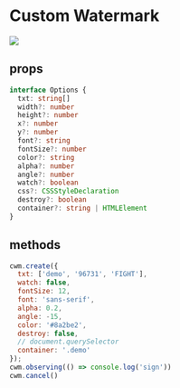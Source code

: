 # Custom Watermark

[![](https://img.shields.io/badge/custom--watermark-0.0.2-green.svg)](https://www.npmjs.com/package/custom-watermark)

## props

```ts
interface Options {
  txt: string[]
  width?: number
  height?: number
  x?: number
  y?: number
  font?: string
  fontSize?: number
  color?: string
  alpha?: number
  angle?: number
  watch?: boolean
  css?: CSSStyleDeclaration
  destroy?: boolean
  container?: string | HTMLElement
}
```


## methods

```js
cwm.create({
  txt: ['demo', '96731', 'FIGHT'],
  watch: false,
  fontSize: 12,
  font: 'sans-serif',
  alpha: 0.2,
  angle: -15,
  color: '#8a2be2',
  destroy: false,
  // document.querySelector
  container: '.demo'
});
cwm.observing(() => console.log('sign'))
cwm.cancel()
```
